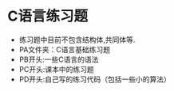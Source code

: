 # C语言练习题
* 练习题中目前不包含结构体,共同体等.
* PA文件夹：C语言基础练习题
* PB开头:一些C语言的语法
* PC开头:课本中的练习题
* PD开头:自己写的练习代码（包括一些小的算法）

